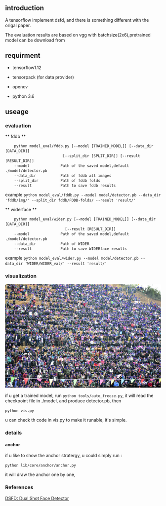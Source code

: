 ## introduction

A tensorflow implement dsfd, and there is something different with the origal paper.

The evaluation results are based on vgg with batchsize(2x6),pretrained model can be download from

## requirment

- tensorflow1.12

- tensorpack (for data provider)

- opencv

- python 3.6

## useage

### evaluation

** fddb **

```
    python model_eval/fddb.py [--model [TRAINED_MODEL]] [--data_dir [DATA_DIR]]
                          [--split_dir [SPLIT_DIR]] [--result [RESULT_DIR]]
    --model              Path of the saved model,default ./model/detector.pb
    --data_dir           Path of fddb all images
    --split_dir          Path of fddb folds
    --result             Path to save fddb results
```

example `python model_eval/fddb.py --model model/detector.pb --data_dir 'fddb/img/' --split_dir fddb/FDDB-folds/ --result 'result/' `

** widerface **

```
    python model_eval/wider.py [--model [TRAINED_MODEL]] [--data_dir [DATA_DIR]]
                           [--result [RESULT_DIR]]
    --model              Path of the saved model,default ./model/detector.pb
    --data_dir           Path of WIDER
    --result             Path to save WIDERface results
```

example `python model_eval/wider.py --model model/detector.pb --data_dir 'WIDER/WIDER_val/' --result 'result/' `

### visualization

![A demo](https://github.com/610265158/DSFD-tensorflow/blob/master/figures/res_screenshot_11.05.2019.png)

if u get a trained model, run `python tools/auto_freeze.py`, it will read the checkpoint file in ./model, and produce detector.pb, then

`python vis.py`

u can check th code in vis.py to make it runable, it's simple.

### details

#### anchor

if u like to show the anchor stratergy, u could simply run :

`python lib/core/anchor/anchor.py`

it will draw the anchor one by one,

### References

[DSFD: Dual Shot Face Detector](https://arxiv.org/abs/1810.10220?utm_source=feedburner&utm_medium=feed&utm_campaign=Feed%3A+arxiv%2FQSXk+%28ExcitingAds%21+cs+updates+on+arXiv.org%29)
